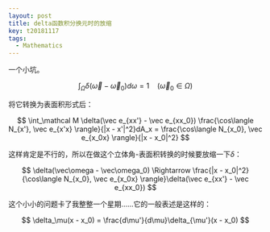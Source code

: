 ```yaml
---
layout: post
title: delta函数积分换元时的放缩
key: t20181117
tags:
  - Mathematics
---
```


一个小坑。

<!--more-->

$$
\int_\Omega \delta(\vec\omega - \vec\omega_0) d\omega = 1~~~~(\vec\omega_0 \in \Omega)
$$

将它转换为表面积形式后：

$$
\int_\mathcal M \delta(\vec e_{xx'} - \vec e_{xx_0}) \frac{\cos\langle N_{x'}, \vec e_{x'x} \rangle}{|x - x'|^2}dA_x = \frac{\cos\langle N_{x_0}, \vec e_{x_0x} \rangle}{|x - x_0|^2}
$$

这样肯定是不行的，所以在做这个立体角-表面积转换的时候要放缩一下$\delta$：

$$
\delta(\vec\omega - \vec\omega_0) \Rightarrow \frac{|x - x_0|^2}{\cos\langle N_{x_0}, \vec e_{x_0x} \rangle}\delta(\vec e_{xx'} - \vec e_{xx_0})
$$

这个小小的问题卡了我整整一个星期……它的一般表述是这样的：

$$
\delta_\mu(x - x_0) = \frac{d\mu'}{d\mu}\delta_{\mu'}(x - x_0)
$$
